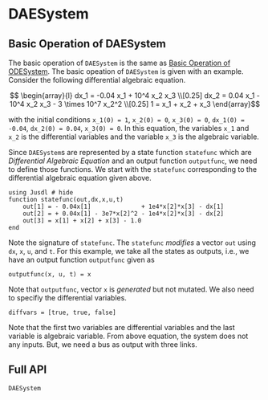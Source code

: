# DAESystem 



## Basic Operation of DAESystem 
The basic operation of `DAESystem` is the same as [Basic Operation of ODESystem](@ref). The basic opeation of `DAESystem` is given with an example. Consider the following differential algebraic equation.
```math 
    \begin{array}{l}
    dx_1 = -0.04 x_1 + 10^4 x_2 x_3 \\[0.25]
    dx_2 = 0.04 x_1 - 10^4 x_2 x_3  - 3 \times 10^7 x_2^2 \\[0.25]
    1 = x_1 + x_2 + x_3
    \end{array}
```
with the initial conditions ``x_1(0) = 1``, ``x_2(0) = 0``, ``x_3(0) = 0``, ``dx_1(0) = -0.04``, ``dx_2(0) = 0.04``, ``x_3(0) = 0``. In this equation, the variables ``x_1`` and ``x_2`` is the differential variables and the variable ``x_3`` is the algebraic variable.

Since `DAESystem`s are represented by a state function `statefunc` which are *Differential Algebraic Equation* and an output function `outputfunc`, we need to define those functions.
We start with the `statefunc` corresponding to the differential algebraic equation given above. 
```@repl dae_ex 
using Jusdl # hide 
function statefunc(out,dx,x,u,t)
    out[1] = - 0.04x[1]              + 1e4*x[2]*x[3] - dx[1]
    out[2] = + 0.04x[1] - 3e7*x[2]^2 - 1e4*x[2]*x[3] - dx[2]
    out[3] = x[1] + x[2] + x[3] - 1.0
end
```
Note the signature of  `statefunc`. The `statefunc` *modifies* a vector `out` using `dx`, `x`, `u`, and `t`. For this example, we take all the states as outputs, i.e., we have an output function `outputfunc` given as
```@repl dae_ex 
outputfunc(x, u, t) = x
```
Note that `outputfunc`, vector `x` is *generated* but not mutated. We also need to specifiy the differential variables. 
```@repl dae_ex 
diffvars = [true, true, false]
```
Note that the first two variables are differential variables and the last variable is algebraic variable. From above equation, the system does not any inputs. But, we need a bus as output with three links. 



## Full API
```@docs 
DAESystem
```
